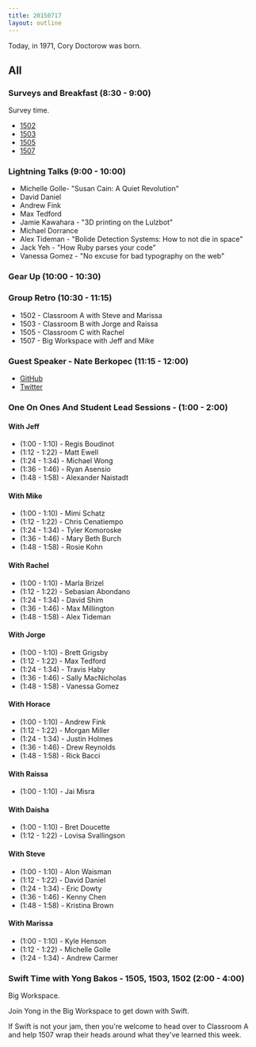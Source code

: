 ```yaml
---
title: 20150717
layout: outline
---
```


Today, in 1971, Cory Doctorow was born.

## All

### Surveys and Breakfast (8:30 - 9:00)

Survey time.

* [1502](https://docs.google.com/a/casimircreative.com/forms/d/1q1N_1DsboFRW_PIeUwB1lLGfp64LC8pkLY0LjN5OlDI/viewform)
* [1503](https://docs.google.com/a/casimircreative.com/forms/d/1y841CY1BpaDxtcpQy0TGf1jZQqlNNM1ZtuNNJ8525D8/viewform)
* [1505](https://docs.google.com/a/casimircreative.com/forms/d/10RF2sBc6Q9CFeTP8vFMY0UOXeFlcLIiI3URJwOdhOCc/viewform)
* [1507](https://docs.google.com/a/casimircreative.com/forms/d/1F5DBqbkZoUE21wl-A_VuboVrMERtpGJp7ogqCdh5eSw/viewform)

### Lightning Talks (9:00 - 10:00)

* Michelle Golle- "Susan Cain: A Quiet Revolution"
* David Daniel
* Andrew Fink
* Max Tedford
* Jamie Kawahara - "3D printing on the Lulzbot"
* Michael Dorrance
* Alex Tideman - "Bolide Detection Systems: How to not die in space"
* Jack Yeh - "How Ruby parses your code"
* Vanessa Gomez - "No excuse for bad typography on the web"


### Gear Up (10:00 - 10:30)


### Group Retro (10:30 - 11:15)

* 1502 - Classroom A with Steve and Marissa
* 1503 - Classroom B with Jorge and Raissa
* 1505 - Classroom C with Rachel
* 1507 - Big Workspace with Jeff and Mike

### Guest Speaker - Nate Berkopec (11:15 - 12:00)

* [GitHub](https://github.com/nateberkopec)
* [Twitter](https://twitter.com/nateberkopec)

### One On Ones And Student Lead Sessions - (1:00 - 2:00)

#### With Jeff

* (1:00 - 1:10) - Regis Boudinot
* (1:12 - 1:22) - Matt Ewell
* (1:24 - 1:34) - Michael Wong
* (1:36 - 1:46) - Ryan Asensio
* (1:48 - 1:58) - Alexander Naistadt

#### With Mike

* (1:00 - 1:10) - Mimi Schatz
* (1:12 - 1:22) - Chris Cenatiempo
* (1:24 - 1:34) - Tyler Komoroske
* (1:36 - 1:46) - Mary Beth Burch
* (1:48 - 1:58) - Rosie Kohn

#### With Rachel

* (1:00 - 1:10) - Marla Brizel
* (1:12 - 1:22) - Sebasian Abondano
* (1:24 - 1:34) - David Shim
* (1:36 - 1:46) - Max Millington
* (1:48 - 1:58) - Alex Tideman

#### With Jorge

* (1:00 - 1:10) - Brett Grigsby
* (1:12 - 1:22) - Max Tedford
* (1:24 - 1:34) - Travis Haby
* (1:36 - 1:46) - Sally MacNicholas
* (1:48 - 1:58) - Vanessa Gomez

#### With Horace

* (1:00 - 1:10) - Andrew Fink
* (1:12 - 1:22) - Morgan Miller
* (1:24 - 1:34) - Justin Holmes
* (1:36 - 1:46) - Drew Reynolds
* (1:48 - 1:58) - Rick Bacci

#### With Raissa

* (1:00 - 1:10) - Jai Misra

#### With Daisha

* (1:00 - 1:10) - Bret Doucette
* (1:12 - 1:22) - Lovisa Svallingson

#### With Steve

* (1:00 - 1:10) - Alon Waisman 
* (1:12 - 1:22) - David Daniel
* (1:24 - 1:34) - Eric Dowty
* (1:36 - 1:46) - Kenny Chen
* (1:48 - 1:58) - Kristina Brown


#### With Marissa

* (1:00 - 1:10) - Kyle Henson
* (1:12 - 1:22) - Michelle Golle
* (1:24 - 1:34) - Andrew Carmer




### Swift Time with Yong Bakos - 1505, 1503, 1502 (2:00 - 4:00)

Big Workspace.

Join Yong in the Big Workspace to get down with Swift.

If Swift is not your jam, then you're welcome to head over to Classroom A and help 1507 wrap their heads around what they've learned this week.

